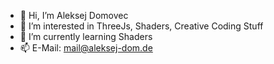 - 👋 Hi, I’m Aleksej Domovec
- 👀 I’m interested in ThreeJs, Shaders, Creative Coding Stuff
- 🌱 I’m currently learning Shaders
- 📫 E-Mail: mail@aleksej-dom.de
